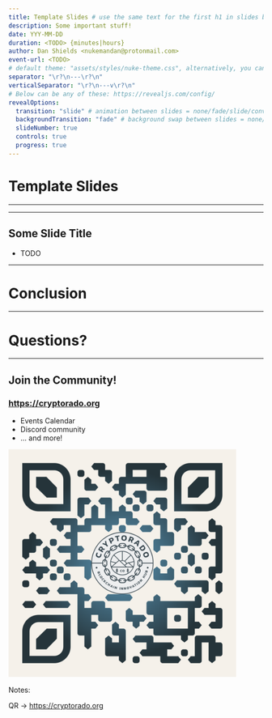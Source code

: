 ```yaml
---
title: Template Slides # use the same text for the first h1 in slides below (#)
description: Some important stuff!
date: YYY-MM-DD
duration: <TODO> {minutes|hours}
author: Dan Shields <nukemandan@protonmail.com>
event-url: <TODO>
# default theme: "assets/styles/nuke-theme.css", alternatively, you can use a named default like "night" from this list: https://github.com/hakimel/reveal.js/tree/master/css/theme/source
separator: "\r?\n---\r?\n"
verticalSeparator: "\r?\n---v\r?\n"
# Below can be any of these: https://revealjs.com/config/
revealOptions:
  transition: "slide" # animation between slides = none/fade/slide/convex/concave/zoom
  backgroundTransition: "fade" # background swap between slides = none/fade/slide/convex/concave/zoom
  slideNumber: true
  controls: true
  progress: true
---
```


# Template Slides

---

<widget-speaker name="Dan Shields" position="Engineer @ Parity & Steward @ Cryptorado" image="assets/img/shared/ice-falls-small-circle.png" github="nukemandan" twitter="nukemandan" linkedin="danwshields" matrix="dan.shields:matrix.parity.io"></widget-speaker>

---

## Some Slide Title

- TODO

---

# Conclusion

---

<!-- .slide: data-background-color="#4d5060" -->

# Questions?

---

## Join the Community!

<widget-columns>
<widget-column>

<widget-text center>

### https://cryptorado.org

- Events Calendar
- Discord community
- ... and more!

</widget-column>
<widget-column>

<a href="https://cryptorado.org" target="_blank"><img style="height: 450px" src="/assets/img/shared/QR/cryptorado-org-website.png"/></a>

</widget-column>
</widget-columns>

Notes:

QR -> https://cryptorado.org
